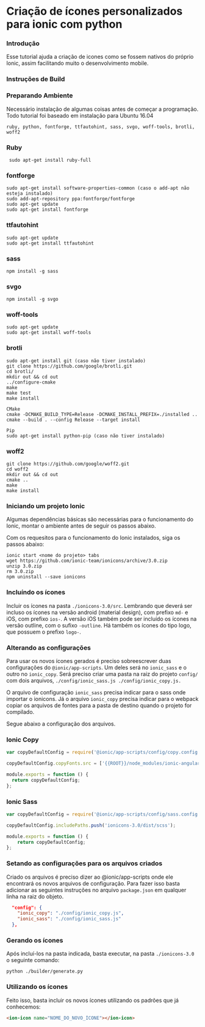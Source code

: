 # Criação de ícones personalizados para ionic com python


### Introdução

Esse tutorial ajuda a criação de icones como se fossem nativos do próprio Ionic, assim facilitando muito o desenvolvimento mobile.

### Instruções de Build 

### Preparando Ambiente
Necessário instalação de algumas coisas antes de começar a programação. Todo tutorial foi baseado em instalação para Ubuntu 16.04
	
	ruby, python, fontforge, ttfautohint, sass, svgo, woff-tools, brotli, woff2

### Ruby

     sudo apt-get install ruby-full

### fontforge

    sudo apt-get install software-properties-common (caso o add-apt não esteja instalado)
    sudo add-apt-repository ppa:fontforge/fontforge
    sudo apt-get update
    sudo apt-get install fontforge

### ttfautohint

	sudo apt-get update
	sudo apt-get install ttfautohint

### sass

	npm install -g sass

### svgo

	npm install -g svgo


### woff-tools

	sudo apt-get update
	sudo apt-get install woff-tools

### brotli

	sudo apt-get install git (caso não tiver instalado)
	git clone https://github.com/google/brotli.git
	cd brotli/
	mkdir out && cd out
	../configure-cmake
	make
	make test
	make install

	CMake
	cmake -DCMAKE_BUILD_TYPE=Release -DCMAKE_INSTALL_PREFIX=./installed ..
	cmake --build . --config Release --target install

	Pip
	sudo apt-get install python-pip (caso não tiver instalado)

### woff2

	git clone https://github.com/google/woff2.git
	cd woff2
	mkdir out && cd out
	cmake ..
	make
	make install

### Iniciando um projeto Ionic

Algumas dependências básicas são necessárias para o funcionamento do Ionic, montar o ambiente antes de seguir os passos abaixo.

Com os requesitos para o funcionamento do Ionic instalados, siga os passos abaixo:

    ionic start <nome do projeto> tabs
    wget https://github.com/ionic-team/ionicons/archive/3.0.zip
    unzip 3.0.zip 
    rm 3.0.zip 
    npm uninstall --save ionicons

### Incluíndo os ícones

Incluir os ícones na pasta `./ionicons-3.0/src`. Lembrando que deverá ser incluso os ícones na versão android (material design), com prefixo `md-` e iOS, com prefixo `ios-`. A versão iOS também pode ser incluído os ícones na versão outline, com o sufixo `-outline`. Há também os ícones do tipo logo, que possuem o prefixo `logo-`.

### Alterando as configurações

Para usar os novos ícones gerados é preciso sobreescrever duas configurações do `@ionic/app-scripts`. Um deles será no `ionic_sass` e o outro no `ionic_copy`. Será preciso criar uma pasta na raiz do projeto `config/` com dois arquivos, `./config/ionic_sass.js ./config/ionic_copy.js.`

O arquivo de configuração `ionic_sass` precisa indicar para o sass onde importar o ionicons. Já o arquivo `ionic_copy` precisa indicar para o webpack copiar os arquivos de fontes para a pasta de destino quando o projeto for compilado.

Segue abaixo a configuração dos arquivos.

### Ionic Copy

``` javascript
var copyDefaultConfig = require('@ionic/app-scripts/config/copy.config.js');

copyDefaultConfig.copyFonts.src = ['{{ROOT}}/node_modules/ionic-angular/fonts/**/*', '{{ROOT}}/ionicons-3.0/dist/fonts/**/*'];

module.exports = function () {
  return copyDefaultConfig;
};
```

### Ionic Sass

``` javascript
var copyDefaultConfig = require('@ionic/app-scripts/config/sass.config.js');

copyDefaultConfig.includePaths.push('ionicons-3.0/dist/scss');

module.exports = function () {
	return copyDefaultConfig;
};
```

### Setando as configurações para os arquivos criados

Criado os arquivos é preciso dizer ao @ionic/app-scripts onde ele encontrará os novos arquivos de configuração. Para fazer isso basta adicionar as seguintes instruções no arquivo `package.json` em qualquer linha na raiz do objeto.

```json
  "config": {
    "ionic_copy": "./config/ionic_copy.js",
    "ionic_sass": "./config/ionic_sass.js"
  },
```

### Gerando os ícones
Após incluí-los na pasta indicada, basta executar, na pasta `./ionicons-3.0` o seguinte comando:

	python ./builder/generate.py

### Utilizando os ícones
Feito isso, basta incluir os novos ícones utilizando os padrões que já conhecemos:

``` html
<ion-icon name="NOME_DO_NOVO_ÍCONE"></ion-icon>
```

